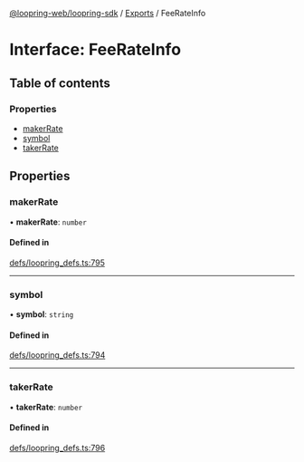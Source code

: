 [@loopring-web/loopring-sdk](../README.md) / [Exports](../modules.md) / FeeRateInfo

# Interface: FeeRateInfo

## Table of contents

### Properties

- [makerRate](FeeRateInfo.md#makerrate)
- [symbol](FeeRateInfo.md#symbol)
- [takerRate](FeeRateInfo.md#takerrate)

## Properties

### makerRate

• **makerRate**: `number`

#### Defined in

[defs/loopring_defs.ts:795](https://github.com/Loopring/loopring_sdk/blob/9d83b66/src/defs/loopring_defs.ts#L795)

___

### symbol

• **symbol**: `string`

#### Defined in

[defs/loopring_defs.ts:794](https://github.com/Loopring/loopring_sdk/blob/9d83b66/src/defs/loopring_defs.ts#L794)

___

### takerRate

• **takerRate**: `number`

#### Defined in

[defs/loopring_defs.ts:796](https://github.com/Loopring/loopring_sdk/blob/9d83b66/src/defs/loopring_defs.ts#L796)
